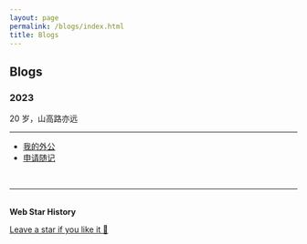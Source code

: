 ```yaml
---
layout: page
permalink: /blogs/index.html
title: Blogs
---
```


## Blogs

### 2023

20 岁，山高路亦远<br>

---

- [我的外公](https://Yizhao111.github.io/blogs/waigong2023)<br>
- [申请随记](https://Yizhao111.github.io/blogs/shenqing2023)<br>

<!-- - 21岁，何妨吟啸且徐行<br>
- [数学建模竞赛的成功四要素](https://caihanlin.com/blogs/team2023)<br>
- [极简风个人网站搭建指南（完结）](https://caihanlin.com/blogs/web)

### 2022

- [20岁，宽心且看月中桂](https://caihanlin.com/blogs/20yrs)<br>
- [Cambridge 线上暑研回忆录](https://caihanlin.com/blogs/cambridge/)<br>
- [暂停、暂停、暂停](https://caihanlin.com/blogs/stop/)

### 2021

- [19岁，山高路亦远](https://caihanlin.com/blogs/19yrs)<br>
- [星野学社实习回忆录](https://caihanlin.com/blogs/star)

### 2020

- [18岁，缓慢受锤的黄金年代](https://caihanlin.com/blogs/18yrs)<br>
- [本科博客，笔记，回忆录](https://mieclance.club/) -->

<br>

---

<br>**Web Star History**

[Leave a star if you like it 🥰](https://github.com/Yizhao111/Yizhao111.github.io)
